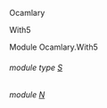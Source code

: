 Ocamlary

With5

Module Ocamlary.With5

<a id="module-type-S"></a>

###### module type [S](Ocamlary.With5.module-type-S.md)

<a id="module-N"></a>

###### module [N](Ocamlary.With5.N.md)